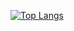[![Top Langs](https://github-readme-stats.vercel.app/api/top-langs/?username=eagely&theme=dark)](https://github.com/eagely/github-readme-stats)
